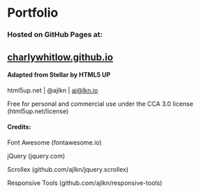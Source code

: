 # Portfolio

### Hosted on GitHub Pages at:

## [charlywhitlow.github.io](https://charlywhitlow.github.io)

#### Adapted from Stellar by HTML5 UP

html5up.net | @ajlkn | aj@lkn.io

Free for personal and commercial use under the CCA 3.0 license (html5up.net/license)

#### Credits:

Font Awesome (fontawesome.io)

jQuery (jquery.com)

Scrollex (github.com/ajlkn/jquery.scrollex)

Responsive Tools (github.com/ajlkn/responsive-tools)
